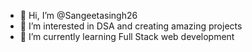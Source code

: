 - 👋 Hi, I’m @Sangeetasingh26
- 👀 I’m interested in DSA and creating amazing projects
- 🌱 I’m currently learning Full Stack web development

<!---
Sangeetasingh26/Sangeetasingh26 is a ✨ special ✨ repository because its `README.md` (this file) appears on your GitHub profile.
You can click the Preview link to take a look at your changes.
--->
